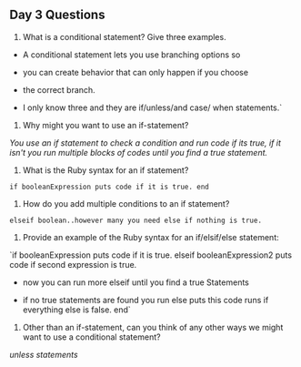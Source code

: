 ## Day 3 Questions

1. What is a conditional statement? Give three examples.

- A conditional statement lets you use branching options so

- you can create behavior that can only happen if you choose

- the correct branch.

- I only know three and they are if/unless/and case/ when statements.`

1. Why might you want to use an if-statement?

*You use an if statement to check a condition and run code if its true, if it isn't you run multiple blocks of codes until you find a true statement.*

1. What is the Ruby syntax for an if statement?

`if booleanExpression
  puts code if it is true.
end`

1. How do you add multiple conditions to an if statement?

`elseif boolean..however many you need
  else if nothing is true.`

1. Provide an example of the Ruby syntax for an if/elsif/else statement:

`if booleanExpression
  puts code if it is true.
  elseif booleanExpression2
  puts code if second expression is true.

- now you can run more elseif until you find a true Statements

- if no true statements are found you run
else
  puts this code runs if everything else is false.
end`

1. Other than an if-statement, can you think of any other ways we might want to use a conditional statement?

*unless statements*
